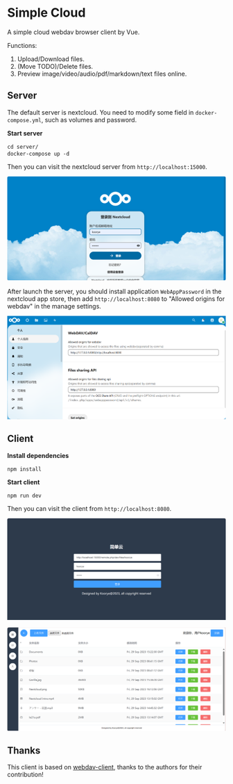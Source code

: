 # Simple Cloud
A simple cloud webdav browser client by Vue.

Functions:
1. Upload/Download files.
2. (Move TODO)/Delete files.
3. Preview image/video/audio/pdf/markdown/text files online.

## Server
The default server is nextcloud. You need to modify some field in `docker-compose.yml`, such as volumes and password.

**Start server**
```shell
cd server/
docker-compose up -d
```

Then you can visit the nextcloud server from `http://localhost:15000`.

![](examples/nextcloud.png)

After launch the server, you should install application `WebAppPassword` in the nextcloud app store, then add `http://localhost:8080` to "Allowed origins for webdav" in the manage settings.

![](examples/nextcloud-webdav.png)

## Client

**Install dependencies**
```shell
npm install
```

**Start client**
```shell
npm run dev
```

Then you can visit the client from `http://localhost:8080`.

![](examples/login.png)

![](examples/index.png)

## Thanks
This client is based on [webdav-client](https://github.com/perry-mitchell/webdav-client), thanks to the authors for their contribution!
